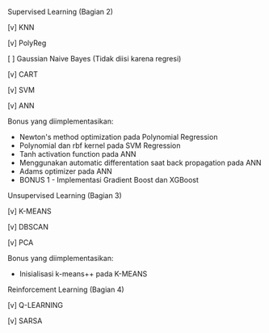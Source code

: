 Supervised Learning (Bagian 2)</p>
[v] KNN </p>
[v] PolyReg </p>
[ ] Gaussian Naive Bayes (Tidak diisi karena regresi)</p>
[v] CART</p>
[v] SVM</p>
[v] ANN</p>
Bonus yang diimplementasikan:
- Newton's method optimization pada Polynomial Regression
- Polynomial dan rbf kernel pada SVM Regression
- Tanh activation function pada ANN
- Menggunakan automatic differentation saat back propagation pada ANN
- Adams optimizer pada ANN
- BONUS 1 - Implementasi Gradient Boost dan XGBoost

Unsupervised Learning (Bagian 3)</p>
[v] K-MEANS</p>
[v] DBSCAN</p>
[v] PCA</p>
Bonus yang diimplementasikan:
- Inisialisasi k-means++ pada K-MEANS

Reinforcement Learning (Bagian 4)</p>
[v] Q-LEARNING</p>
[v] SARSA